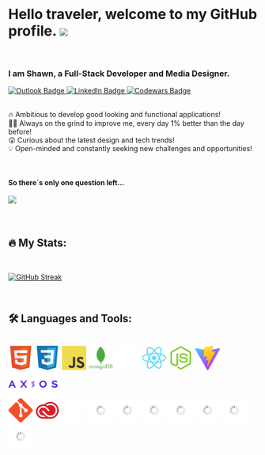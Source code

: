 
<div>
  <div align="right">
    <img src="https://komarev.com/ghpvc/?username=Cyber-SW&style=flat-square&color=blue" alt=""/>
  </div> 
  <h1>
    Hello traveler, welcome to my GitHub profile.
    <img src="https://media.giphy.com/media/hvRJCLFzcasrR4ia7z/giphy.gif" width="40px"/>  
  </h1>
  
  </br>
  
  <h3>
    I am Shawn, a Full-Stack Developer and Media Designer.
  </h3>

  <div id="badges">
    <a href="mailto:woltersh@oulook.de">
      <img src="https://img.shields.io/badge/Microsoft%20Outlook-0078D4.svg?style=for-the-badge&logo=Microsoft-Outlook&logoColor=white" alt="Outlook Badge"/>
    </a>
    <a href="https://www.linkedin.com/in/shawn-wolter-93a263195/">
      <img src="https://img.shields.io/badge/LinkedIn-blue?style=for-the-badge&logo=linkedin&logoColor=white" alt="LinkedIn Badge"/>
    </a>
    <a href="https://www.codewars.com/users/Cyber-SW">
      <img src="https://img.shields.io/badge/Codewars-B1361E.svg?style=for-the-badge&logo=Codewars&logoColor=white" alt="Codewars Badge"/>
    </a>
  </div>

</br>
  
<p>
🔥 Ambitious to develop good looking and functional applications! </br>
💪🏽 Always on the grind to improve me, every day 1% better than the day before! </br>
😲 Curious about the latest design and tech trends! </br>
💡 Open-minded and constantly seeking new challenges and opportunities!
</p>
  
  </br>
  
  <div>
  <h4>So there´s only one question left...</h4>
    <img src="https://media3.giphy.com/media/L3bj6t3opdeNddYCyl/giphy.gif" width="560px"/>
  </div>
</div>

</br>
</br>

<h2>🔥 My Stats:</h2>
</br>

[![GitHub Streak](http://github-readme-streak-stats.herokuapp.com?user=Cyber-SW&theme=rising-sun&hide_border=true&border_radius=0&card_width=600)](https://git.io/streak-stats)

</br>


<h2>🛠 Languages and Tools:</h2>
</br>

<div>
  <img src="https://github.com/devicons/devicon/blob/master/icons/html5/html5-original.svg" alt="Html5 Icon" width="50px"/>
  <img src="https://github.com/devicons/devicon/blob/master/icons/css3/css3-original.svg" alt="CSS Icon" width="50px"/>
  <img src="https://github.com/devicons/devicon/blob/master/icons/javascript/javascript-original.svg" alt="JS Icon" width="50px"/>

  <img src="https://github.com/devicons/devicon/blob/master/icons/mongodb/mongodb-plain-wordmark.svg" alt="MongoDB Icon" width="50px"/>
  <img src="./express.png" alt="Express Icon" width="50px"/>
  <img src="https://github.com/devicons/devicon/blob/master/icons/react/react-original.svg" alt="React Icon" width="50px"/>
  <img src="https://github.com/devicons/devicon/blob/master/icons/nodejs/nodejs-original.svg" alt="Nodejs Icon" width="50px"/>
  
  <img src="./vite-js-logo.svg" alt="Vite Icon" width="50px"/>
  <img src="./axios.png" alt="Axios Icon" width="100px"/>
  </br>
  <img src="https://github.com/devicons/devicon/blob/master/icons/git/git-original.svg" alt="Git Icon" width="50px"/>
  <img src="./Creative_Cloud.png" alt="CC Icon" width="50px"/>
  <img src="./handlebars.png" alt="loading skill" width="50px"/>
  <img src="./loading-gif.gif" alt="loading skill" width="50px"/>
  <img src="./loading-gif.gif" alt="loading skill" width="50px"/>
  <img src="./loading-gif.gif" alt="loading skill" width="50px"/>
  <img src="./loading-gif.gif" alt="loading skill" width="50px"/>
  <img src="./loading-gif.gif" alt="loading skill" width="50px"/>
  <img src="./loading-gif.gif" alt="loading skill" width="50px"/>
  <img src="./loading-gif.gif" alt="loading skill" width="50px"/>
</div>

</br>
</br>
